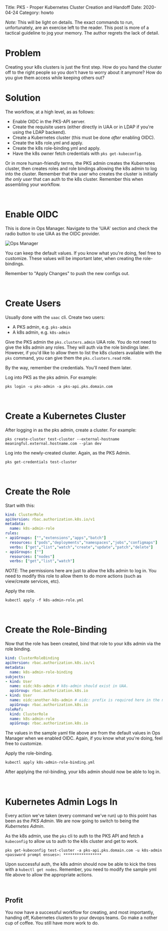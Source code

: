 Title: PKS - Proper Kubernetes Cluster Creation and Handoff
Date: 2020-04-24
Category: howto


_Note:_ This will be light on details. The exact commands to run, unfortunately, are an exercise left to the reader. This post is more of a tactical guideline to jog your memory. The author regrets the lack of detail.

# Problem

Creating your k8s clusters is just the first step. How do you hand the cluster off to the right people so you don't have to worry about it anymore? How do you give them access while keeping others out? 

# Solution

The workflow, at a high level, as as follows:

* Enable OIDC in the PKS-API server.
* Create the requisite users (either directly in UAA or in LDAP if you're using the LDAP backend).
* Create a Kubernetes cluster (this must be done *after* enabling OIDC).
* Create the k8s role.yml and apply.
* Create the k8s role-binding.yml and apply.
* Have the k8s owner fetch credentials with `pks get-kubeconfig`.

Or in more human-friendly terms, the PKS admin creates the Kubernetes cluster, then creates roles and role bindings allowing the k8s admin to log into the cluster. Remember that the user who creates the cluster is initially _the only user_ that can auth to the k8s cluster. Remember this when assembling your workflow.

&nbsp;
&nbsp;

# Enable OIDC

This is done in Ops Manager. Navigate to the 'UAA' section and check the radio button to use UAA as the OIDC provider.

![Ops Manager]({filename}images/opsman-uaa-oidc.png)

You can keep the default values. If you know what you're doing, feel free to customize. These values will be important later, when creating the role-bindings.

Remember to "Apply Changes" to push the new configs out.

&nbsp;
&nbsp;

# Create Users

Usually done with the `uaac` cli. Create two users:

* A PKS admin, e.g. `pks-admin`
* A k8s admin, e.g. `k8s-admin`

Give the PKS admin the `pks.clusters.admin` UAA role. You do not need to give the k8s admin any roles. They will auth via the role bindings later. However, if you'd like to allow them to list the k8s clusters available with the `pks` command, you can give them the `pks.clusters.read` role.

By the way, remember the credentials. You'll need them later.

Log into PKS as the pks admin. For example:

```
pks login -u pks-admin -a pks-api.pks.domain.com
```



&nbsp;
&nbsp;

# Create a Kubernetes Cluster

After logging in as the pks admin, create a cluster. For example:

```
pks create-cluster test-cluster --external-hostname meaningful.external.hostname.com --plan dev
```

Log into the newly-created cluster. Again, as the PKS Admin.

```
pks get-credentials test-cluster
```

&nbsp;
&nbsp;

# Create the Role

Start with this:

```yml
kind: ClusterRole
apiVersion: rbac.authorization.k8s.io/v1
metadata:
  name: k8s-admin-role
rules:
- apiGroups: ["","extensions","apps","batch"]
  resources: ["pods","deployments","namespaces","jobs","configmaps"]
  verbs: ["get","list","watch","create","update","patch","delete"]
- apiGroups: [""]
  resources: ["nodes"]
  verbs: ["get","list","watch"]
```

_NOTE_: The permissions here are just to allow the k8s admin to log in. You need to modify this role to allow them to do more actions (such as view/create services, etc).

Apply the role.

```
kubectl apply -f k8s-admin-role.yml
```

&nbsp;
&nbsp;

# Create the Role-Binding

Now that the role has been created, bind that role to your k8s admin via the role binding.

```yml
kind: ClusterRoleBinding
apiVersion: rbac.authorization.k8s.io/v1
metadata:
  name: k8s-admin-role-binding
subjects:
- kind: User
  name: oidc:k8s-admin # k8s-admin should exist in UAA.
  apiGroup: rbac.authorization.k8s.io
- kind: User
  name: oidc:another-k8s-admin # oidc: prefix is required here in the manifest and it comes from UAA section of the PKS tile
  apiGroup: rbac.authorization.k8s.io
roleRef:
  kind: ClusterRole
  name: k8s-admin-role
  apiGroup: rbac.authorization.k8s.io
```

The values in the sample yaml file above are from the default values in Ops Manager when we enabled OIDC. Again, if you know what you're doing, feel free to customize.

Apply the role-binding.

```
kubectl apply k8s-admin-role-binding.yml
```

After applying the rol-binding, your k8s admin should now be able to log in.

&nbsp;
&nbsp;

# Kubernetes Admin Logs In

Every action we've taken (every command we've run) up to this point has been as the _PKS Admin_. We are now going to switch to being the _Kubernetes Admin_.

As the k8s admin, use the `pks` cli to auth to the PKS API and fetch a `kubeconfig` to allow us to auth to the k8s cluster and get to work.

```
pks get-kubeconfig test-cluster -a pks-api.pks.domain.com -u k8s-admin
<password prompt ensues>: *****************
```

Upon successful auth, the k8s admin should now be able to kick the tires with a `kubectl get nodes`. Remember, you need to modify the sample yml file above to allow the appropriate actions. 

&nbsp;
&nbsp;

## Profit

You now have a successful workflow for creating, and most importantly, handing off, Kubernetes clusters to your devops teams. Go make a nother cup of coffee. You still have more work to do.
 
